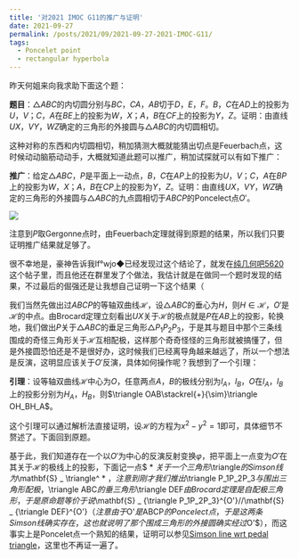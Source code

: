 ```yaml
---
title: '对2021 IMOC G11的推广与证明'
date: 2021-09-27
permalink: /posts/2021/09/2021-09-27-2021-IMOC-G11/
tags:
  - Poncelet point
  - rectangular hyperbola
---
```


昨天何姐来向我求助下面这个题：

**题目**：$\triangle ABC$的内切圆分别与$BC$，$CA$，$AB$切于$D$，$E$，$F$。$B$，$C$在$AD$上的投影为$U$，$V$；$C$，$A$在$BE$上的投影为$W$，$X$；$A$，$B$在$CF$上的投影为$Y$，$Z$​。证明：由直线$UX$，$VY$，$WZ$确定的三角形的外接圆与$\triangle ABC$的内切圆相切。

这种对称的东西和内切圆相切，稍加猜测大概就能猜出切点是Feuerbach点，这时候动动脑筋动动手，大概就知道此题可以推广，稍加试探就可以有如下推广：

**推广**：给定$\triangle ABC$，$P$是平面上一动点，$B$，$C$在$AP$上的投影为$U$，$V$；$C$，$A$在$BP$上的投影为$W$，$X$；$A$，$B$在$CP$上的投影为$Y$，$Z$。证明：由直线$UX$，$VY$，$WZ$确定的三角形的外接圆与$\triangle ABC$的九点圆相切于$ABCP$​的Poncelect点$O'$​。

<img src="https://llddeddym.github.io/images/2021-09-27.png"/>

注意到$P$取Gergonne点时，由Feuerbach定理就得到原题的结果，所以我们只要证明推广结果就足够了。

很不幸地是，豪神告诉我lf°wjo◆已经发现过这个结论了，就发在[纯几何吧5620](https://tieba.baidu.com/p/7520116154)这个帖子里，而且他还在群里发了个做法，我估计就是在做同一个题时发现的结果，不过最后的倔强还是让我想自己证明一下这个结果（

我们当然先做出过$ABCP$​的等轴双曲线$\mathcal{H}$​，设$\triangle ABC$​的垂心为$H$​，则$H\in\mathcal{H}$​，$O'$​是$\mathcal{H}$​的中点。由Brocard定理立刻看出$UX$​关于$\mathcal{H}$​的极点就是$P$​在$AB$​上的投影，轮换地，我们做出$P$​关于$\triangle ABC$​的垂足三角形$\triangle P_1P_2P_3$​，于是其与题目中那个三条线围成的奇怪三角形关于$\mathcal{H}$​互相配极，这样那个奇奇怪怪的三角形就被搞懂了，但是外接圆恐怕还是不是很好办，这时候我们已经离导角越来越远了，所以一个想法是反演，这明显应该关于$O'$​反演，具体如何操作呢？我想到了一个引理：

**引理**：设等轴双曲线$\mathcal{H}$中心为$O$，任意两点$A$，$B$的极线分别为$l_A$，$l_B$​，$O$在$l_A$，$l_B$上的投影分别为$H_A$，$H_B$，则$\triangle OAB\stackrel{+}{\sim}\triangle OH_BH_A$。

这个引理可以通过解析法直接证明，设$\mathcal{H}$的方程为$x^2-y^2=1$​即可，具体细节不赘述了。下面回到原题。

基于此，我们知道存在一个以$O'$为中心的反演反射变换$\varphi$，把平面上一点变为$O'$在其关于$\mathcal{H}$的极线上的投影，下面记一点$ * $关于一个三角形$\triangle$的Simson线为$\mathbf{S} _ \triangle^ * $，注意到刚才我们推出$\triangle P_1P_2P_3$与围出三角形配极，$\triangle ABC$的垂三角形$\triangle DEF$由Brocard定理是自配极三角形，于是原命题等价于说$\mathbf{S} _ {\triangle P_1P_2P_3}^{O'}//\mathbf{S} _ {\triangle DEF}^{O'}$（注意由于$O'$是$ABCP$的Poncelect点，于是这两条Simson线确实存在，这也就说明了那个围成三角形的外接圆确实经过$O'$），而这事实上是Poncelet点一个熟知的结果，证明可以参见[Simson line wrt pedal triangle](https://artofproblemsolving.com/community/c6h290991)，这里也不再证一遍了。